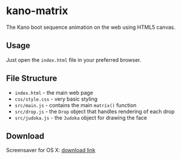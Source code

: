 kano-matrix
===========

The Kano boot sequence animation on the web using HTML5 canvas.


## Usage

Just open the `index.html` file in your preferred browser.


## File Structure
 * `index.html` - the main web page
 * `css/style.css` - very basic styling
 * `src/main.js` - contains the main `matrix()` function
 * `src/drop.js` - the `Drop` object that handles rendering of each drop
 * `src/judoka.js` - the `Judoka` object for drawing the face

## Download
Screensaver for OS X: [download link](http://dl.kano.me/kano-matrix-osx-screensaver.zip "Matrix Screensaver")
